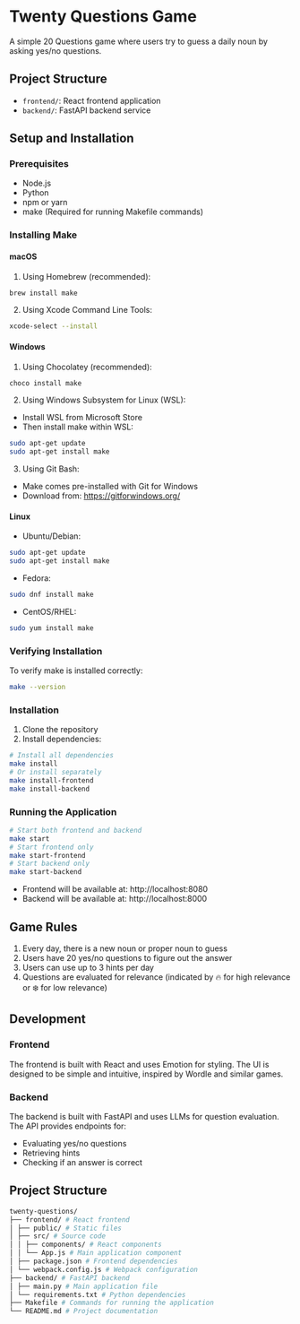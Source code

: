 # Twenty Questions Game

A simple 20 Questions game where users try to guess a daily noun by asking yes/no questions.

## Project Structure

- `frontend/`: React frontend application
- `backend/`: FastAPI backend service

## Setup and Installation

### Prerequisites

- Node.js
- Python
- npm or yarn
- make (Required for running Makefile commands)

### Installing Make

#### macOS
1. Using Homebrew (recommended):
```bash
brew install make
```

2. Using Xcode Command Line Tools:
```bash
xcode-select --install
```

#### Windows
1. Using Chocolatey (recommended):
```bash
choco install make
```

2. Using Windows Subsystem for Linux (WSL):
- Install WSL from Microsoft Store
- Then install make within WSL:
```bash
sudo apt-get update
sudo apt-get install make
```

3. Using Git Bash:
- Make comes pre-installed with Git for Windows
- Download from: https://gitforwindows.org/

#### Linux
- Ubuntu/Debian:
```bash
sudo apt-get update
sudo apt-get install make
```
- Fedora:
```bash
sudo dnf install make
```
- CentOS/RHEL:
```bash
sudo yum install make
```

### Verifying Installation
To verify make is installed correctly:
```bash
make --version
```

### Installation

1. Clone the repository
2. Install dependencies:

```bash
# Install all dependencies
make install
# Or install separately
make install-frontend
make install-backend
```

### Running the Application

```bash
# Start both frontend and backend
make start
# Start frontend only
make start-frontend
# Start backend only
make start-backend
```

- Frontend will be available at: http://localhost:8080
- Backend will be available at: http://localhost:8000

## Game Rules

1. Every day, there is a new noun or proper noun to guess
2. Users have 20 yes/no questions to figure out the answer
3. Users can use up to 3 hints per day
4. Questions are evaluated for relevance (indicated by 🔥 for high relevance or ❄️ for low relevance)

## Development

### Frontend

The frontend is built with React and uses Emotion for styling. The UI is designed to be simple and intuitive, inspired by Wordle and similar games.

### Backend

The backend is built with FastAPI and uses LLMs for question evaluation. The API provides endpoints for:
- Evaluating yes/no questions
- Retrieving hints
- Checking if an answer is correct

## Project Structure

```bash
twenty-questions/
├── frontend/ # React frontend
│ ├── public/ # Static files
│ ├── src/ # Source code
│ │ ├── components/ # React components
│ │ └── App.js # Main application component
│ ├── package.json # Frontend dependencies
│ └── webpack.config.js # Webpack configuration
├── backend/ # FastAPI backend
│ ├── main.py # Main application file
│ └── requirements.txt # Python dependencies
├── Makefile # Commands for running the application
└── README.md # Project documentation
```